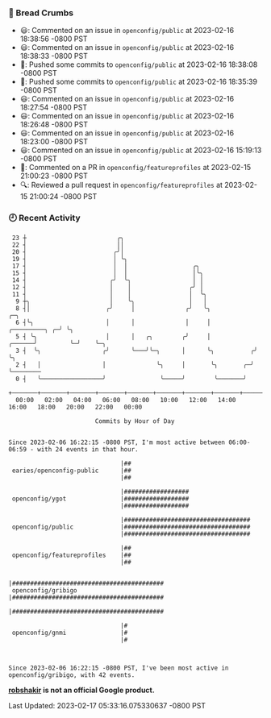 ### 🍞 Bread Crumbs

 * 😃: Commented on an issue in `openconfig/public` at 2023-02-16 18:38:56 -0800 PST
 * 😃: Commented on an issue in `openconfig/public` at 2023-02-16 18:38:33 -0800 PST
 * 🚢: Pushed some commits to `openconfig/public` at 2023-02-16 18:38:08 -0800 PST
 * 🚢: Pushed some commits to `openconfig/public` at 2023-02-16 18:35:39 -0800 PST
 * 😃: Commented on an issue in `openconfig/public` at 2023-02-16 18:27:54 -0800 PST
 * 😃: Commented on an issue in `openconfig/public` at 2023-02-16 18:26:48 -0800 PST
 * 😃: Commented on an issue in `openconfig/public` at 2023-02-16 18:23:00 -0800 PST
 * 😃: Commented on an issue in `openconfig/public` at 2023-02-16 15:19:13 -0800 PST
 * 💬: Commented on a PR in  `openconfig/featureprofiles` at 2023-02-15 21:00:23 -0800 PST
 * 🔍: Reviewed a pull request in  `openconfig/featureprofiles` at 2023-02-15 21:00:24 -0800 PST

### 🕘 Recent Activity
```
 23 ┼                         ╭╮
 22 ┤                         ││
 20 ┤                        ╭╯│
 19 ┤                        │ ╰╮
 17 ┤                        │  │                  ╭╮
 15 ┤                        │  │                  │╰╮
 14 ┤                       ╭╯  ╰╮                 │ │
 12 ┤                       │    │                ╭╯ │
 11 ┤                       │    │                │  ╰╮
  9 ┼╮                      │    ╰╮               │   │
  8 ┤│                     ╭╯     │              ╭╯   ╰╮                                 ╭─╮
  6 ┤╰╮                    │      │              │     │                   ╭─────────╮ ╭─╯ ╰╮
  5 ┤ ╰╮                   │      │   ╭╮        ╭╯     │            ╭──────╯         ╰─╯    ╰─╮
  3 ┤  ╰╮                 ╭╯      ╰───╯╰─╮      │      ╰╮          ╭╯                         ╰╮
  2 ┤   │                 │              ╰╮     │       ╰╮       ╭─╯                           ╰────────
  0 ┤   ╰─────────────────╯               ╰─────╯        ╰───────╯
    +───────+───────+───────+───────+───────+───────+───────+───────+───────+───────+───────+───────+────
  00:00   02:00   04:00   06:00   08:00   10:00   12:00   14:00   16:00   18:00   20:00   22:00   00:00   

						Commits by Hour of Day


Since 2023-02-06 16:22:15 -0800 PST, I'm most active between 06:00-06:59 - with 24 events in that hour.

```



```
                               |##
 earies/openconfig-public      |##
                               |##

                               |##################
 openconfig/ygot               |##################
                               |##################

                               |###################################
 openconfig/public             |###################################
                               |###################################

                               |##
 openconfig/featureprofiles    |##
                               |##

                               |##########################################
 openconfig/gribigo            |##########################################
                               |##########################################

                               |#
 openconfig/gnmi               |#
                               |#



Since 2023-02-06 16:22:15 -0800 PST, I've been most active in openconfig/gribigo, with 42 events.

```
**[robshakir](mailto:robjs@google.com) is not an official Google product.**  


Last Updated: 2023-02-17 05:33:16.075330637 -0800 PST
